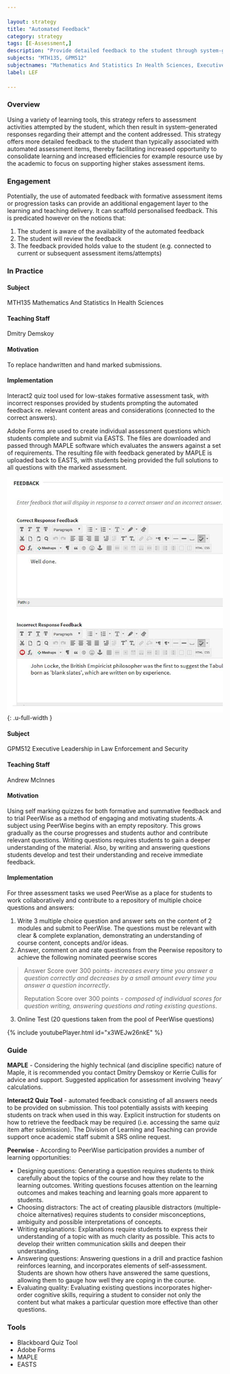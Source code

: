 ```yaml
---

layout: strategy
title: "Automated Feedback"
category: strategy
tags: [E-Assessment,]
description: "Provide detailed feedback to the student through system-generated responses."
subjects: "MTH135, GPM512"
subjectnames: "Mathematics And Statistics In Health Sciences, Executive Leadership in Law Enforcement and Security"
label: LEF

---
```


### Overview

Using a variety of learning tools, this strategy refers to assessment activities attempted by the student, which then result in system-generated responses regarding their attempt and the content addressed. This strategy offers more detailed feedback to the student than typically associated with automated assessment items, thereby facilitating increased opportunity to consolidate learning and increased efficiencies for example resource use by the academic to focus on supporting higher stakes assessment items.

### Engagement

Potentially, the use of automated feedback with formative assessment items or progression tasks can provide an additional engagement layer to the learning and teaching delivery. It can scaffold personalised feedback. This is predicated however on the notions that:

1. The student is aware of the availability of the automated feedback
2. The student will review the feedback
3. The feedback provided holds value to the student (e.g. connected to current or subsequent assessment items/attempts)

### In Practice
<div class="u-release practice" >

<div class="practice-item">
<div class="practice-content" markdown="1">

#### Subject

MTH135 Mathematics And Statistics In Health Sciences

#### Teaching Staff

Dmitry Demskoy

#### Motivation

To replace handwritten and hand marked submissions.

#### Implementation

Interact2 quiz tool used for low-stakes formative assessment task, with incorrect responses provided by students prompting the automated feedback re. relevant content areas and considerations (connected to the correct answers).

Adobe Forms are used to create individual assessment questions which students complete and submit via EASTS. The files are downloaded and passed through MAPLE software which evaluates the answers against a set of requirements. The resulting file with feedback generated by MAPLE is uploaded back to EASTS, with students being provided the full solutions to all questions with the marked assessment.

![Example Question](../images/practices/auto-feedback-MTH135.jpg){: .u-full-width
}
</div>
</div>

<div class="practice-item">
<div class="practice-content" markdown="1">

#### Subject

GPM512 Executive Leadership in Law Enforcement and Security

#### Teaching Staff

Andrew McInnes

#### Motivation

Using self marking quizzes for both formative and summative feedback and to trial PeerWise as a method of engaging and motivating students.·A subject using PeerWise begins with an empty repository. This grows gradually as the course progresses and students author and contribute relevant questions. Writing questions requires students to gain a deeper understanding of the material. Also, by writing and answering questions students develop and test their understanding and receive immediate feedback.

#### Implementation

For three assessment tasks we used PeerWise as a place for students to work collaboratively and contribute to a repository of multiple choice questions and answers:

1. Write 3 multiple choice question and answer sets on the content of 2 modules and submit to PeerWise. The questions must be relevant with clear & complete explanation, demonstrating an understanding of course content, concepts and/or ideas.
2. Answer, comment on and rate questions from the Peerwise repository to achieve the following nominated peerwise scores
>Answer Score over 300 points- *increases every time you answer a question correctly and decreases by a small amount every time you answer a question incorrectly*.
>
> Reputation Score over 300 points - *composed of individual scores for question writing, answering questions and rating existing questions*.
3. Online Test (20 questions taken from the pool of PeerWise questions)

{% include youtubePlayer.html id="x3WEJw26nkE" %}

</div>
</div>
</div>

### Guide

**MAPLE** - Considering the highly technical (and discipline specific) nature of Maple, it is recommended you contact Dmitry Demskoy or Kerrie Cullis for advice and support. Suggested application for assessment involving ‘heavy’ calculations.

**Interact2 Quiz Tool** - automated feedback consisting of all answers needs to be provided on submission. This tool potentially assists with keeping students on track when used in this way. Explicit instruction for students on how to retrieve the feedback may be required (i.e. accessing the same quiz item after submission). The Division of Learning and Teaching can provide support once academic staff submit a SRS online request.

**Peerwise** - According to PeerWise participation provides a number of learning opportunities:

- Designing questions: Generating a question requires students to think carefully about the topics of the course and how they relate to the learning outcomes. Writing questions focuses attention on the learning outcomes and makes teaching and learning goals more apparent to students.
- Choosing distractors: The act of creating plausible distractors (multiple-choice alternatives) requires students to consider misconceptions, ambiguity and possible interpretations of concepts.
- Writing explanations: Explanations require students to express their understanding of a topic with as much clarity as possible. This acts to develop their written communication skills and deepen their understanding.
- Answering questions: Answering questions in a drill and practice fashion reinforces learning, and incorporates elements of self-assessment. Students are shown how others have answered the same questions, allowing them to gauge how well they are coping in the course.
- Evaluating quality: Evaluating existing questions incorporates higher-order cognitive skills, requiring a student to consider not only the content but what makes a particular question more effective than other questions.

### Tools

- Blackboard Quiz Tool
- Adobe Forms
- MAPLE
- EASTS
